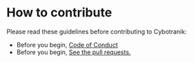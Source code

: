 # How to contribute

Please read these guidelines before contributing to Cybotranik:

- Before you begin, [Code of Conduct](CODE_OF_CONDUCT.md)
- Before you begin, [See the pull requests.](pulls)